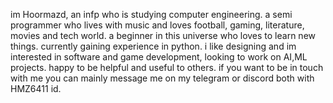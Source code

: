im Hoormazd, an infp who is studying computer engineering.
a semi programmer who lives with music and loves football, gaming, literature, movies and tech world.
a beginner in this universe who loves to learn new things.
currently gaining experience in python.
i like designing and im interested in software and game development, looking to work on AI,ML projects.
happy to be helpful and useful to others.
if you want to be in touch with me you can mainly message me on my telegram or discord both with HMZ6411 id.




<!---
Hoornova/Hoornova is a ✨ special ✨ repository because its `README.md` (this file) appears on your GitHub profile.
You can click the Preview link to take a look at your changes.
--->
